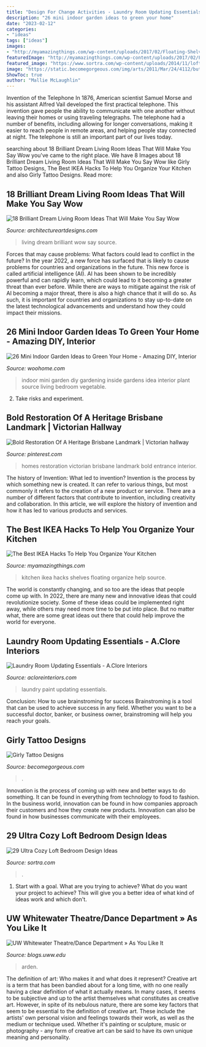 ```yaml
---
title: "Design For Change Activities - Laundry Room Updating Essentials"
description: "26 mini indoor garden ideas to green your home"
date: "2023-02-12"
categories:
- "ideas"
tags: ["ideas"]
images:
- "http://myamazingthings.com/wp-content/uploads/2017/02/Floating-Shelves-678x1024.jpg"
featuredImage: "http://myamazingthings.com/wp-content/uploads/2017/02/Floating-Shelves-678x1024.jpg"
featured_image: "https://www.sortra.com/wp-content/uploads/2014/11/loft-bedroom-design08.jpg"
image: "https://static.becomegorgeous.com/img/arts/2011/Mar/24/4112/butterflytat31_thumb.jpg"
ShowToc: true
author: "Mallie McLaughlin"
---
```



Invention of the Telephone
In 1876, American scientist Samuel Morse and his assistant Alfred Vail developed the first practical telephone. This invention gave people the ability to communicate with one another without leaving their homes or using traveling telegraphs. The telephone had a number of benefits, including allowing for longer conversations, making it easier to reach people in remote areas, and helping people stay connected at night. The telephone is still an important part of our lives today.

	

		
searching about 18 Brilliant Dream Living Room Ideas That Will Make You Say Wow you've came to the right place. We have 8 Images about 18 Brilliant Dream Living Room Ideas That Will Make You Say Wow like Girly Tattoo Designs, The Best IKEA Hacks To Help You Organize Your Kitchen and also Girly Tattoo Designs. Read more:
		
    
## 18 Brilliant Dream Living Room Ideas That Will Make You Say Wow

<img loading=lazy src="https://www.architectureartdesigns.com/wp-content/uploads/2015/02/65-630x437.jpg" onerror="this.onerror=null;this.src='https://tse2.mm.bing.net/th?id=OIP.HQTXqdRl_uIXcNmlCptxTAHaFI&amp;pid=15.1';" alt="18 Brilliant Dream Living Room Ideas That Will Make You Say Wow">

_Source: architectureartdesigns.com_

>living dream brilliant wow say source. 

	

Forces that may cause problems: What factors could lead to conflict in the future?
In the year 2022, a new force has surfaced that is likely to cause problems for countries and organizations in the future. This new force is called artificial intelligence (AI). AI has been shown to be incredibly powerful and can rapidly learn, which could lead to it becoming a greater threat than ever before. While there are ways to mitigate against the risk of AI becoming a major threat, there is also a high chance that it will do so. As such, it is important for countries and organizations to stay up-to-date on the latest technological advancements and understand how they could impact their missions.

    
## 26 Mini Indoor Garden Ideas To Green Your Home - Amazing DIY, Interior

<img loading=lazy src="http://www.woohome.com/wp-content/uploads/2014/03/Mini-Indoor-Gardening-25.jpg" onerror="this.onerror=null;this.src='https://tse4.mm.bing.net/th?id=OIP.nZIcHyFdWDpxEEyhYzniHwHaPd&amp;pid=15.1';" alt="26 Mini Indoor Garden Ideas to Green Your Home - Amazing DIY, Interior">

_Source: woohome.com_

>indoor mini garden diy gardening inside gardens idea interior plant source living bedroom vegetable. 

	

2. Take risks and experiment.

    
## Bold Restoration Of A Heritage Brisbane Landmark | Victorian Hallway

<img loading=lazy src="https://i.pinimg.com/736x/77/0c/00/770c0072afb185a5809cf688fc0e8093--travel-fashion-the-client.jpg" onerror="this.onerror=null;this.src='https://tse4.mm.bing.net/th?id=OIP.y44uVkD249MisklMX_O-SAHaKe&amp;pid=15.1';" alt="Bold Restoration Of A Heritage Brisbane Landmark | Victorian hallway">

_Source: pinterest.com_

>homes restoration victorian brisbane landmark bold entrance interior. 

	

The history of Invention: What led to invention?
Invention is the process by which something new is created. It can refer to various things, but most commonly it refers to the creation of a new product or service. There are a number of different factors that contribute to invention, including creativity and collaboration. In this article, we will explore the history of invention and how it has led to various products and services.

    
## The Best IKEA Hacks To Help You Organize Your Kitchen

<img loading=lazy src="http://myamazingthings.com/wp-content/uploads/2017/02/Floating-Shelves-678x1024.jpg" onerror="this.onerror=null;this.src='https://tse3.mm.bing.net/th?id=OIP.-D--rmX02BK7FM_SRJbbbwHaLL&amp;pid=15.1';" alt="The Best IKEA Hacks To Help You Organize Your Kitchen">

_Source: myamazingthings.com_

>kitchen ikea hacks shelves floating organize help source. 

	

The world is constantly changing, and so too are the ideas that people come up with. In 2022, there are many new and innovative ideas that could revolutionize society. Some of these ideas could be implemented right away, while others may need more time to be put into place. But no matter what, there are some great ideas out there that could help improve the world for everyone.

    
## Laundry Room Updating Essentials - A.Clore Interiors

<img loading=lazy src="http://acloreinteriors.com/wp-content/uploads/2016/05/ad1dd2c9f3301b999b3bea173d64686e.jpg" onerror="this.onerror=null;this.src='https://tse3.mm.bing.net/th?id=OIP.msJime9lj5jUZ95Pp-oqSAHaJ4&amp;pid=15.1';" alt="Laundry Room Updating Essentials - A.Clore Interiors">

_Source: acloreinteriors.com_

>laundry paint updating essentials. 

	

Conclusion: How to use brainstroming for success
Brainstroming is a tool that can be used to achieve success in any field. Whether you want to be a successful doctor, banker, or business owner, brainstroming will help you reach your goals.

    
## Girly Tattoo Designs

<img loading=lazy src="https://static.becomegorgeous.com/img/arts/2011/Mar/24/4112/butterflytat31_thumb.jpg" onerror="this.onerror=null;this.src='https://tse3.mm.bing.net/th?id=OIP.W0FdjimSBAGfZgaJyfEoQgAAAA&amp;pid=15.1';" alt="Girly Tattoo Designs">

_Source: becomegorgeous.com_

>. 

	

Innovation is the process of coming up with new and better ways to do something. It can be found in everything from technology to food to fashion. In the business world, innovation can be found in how companies approach their customers and how they create new products. Innovation can also be found in how businesses communicate with their employees.

    
## 29 Ultra Cozy Loft Bedroom Design Ideas

<img loading=lazy src="https://www.sortra.com/wp-content/uploads/2014/11/loft-bedroom-design08.jpg" onerror="this.onerror=null;this.src='https://tse1.mm.bing.net/th?id=OIP.9fECmJHtxEv2QVfwDxrnSgHaMG&amp;pid=15.1';" alt="29 Ultra Cozy Loft Bedroom Design Ideas">

_Source: sortra.com_

>. 

	

1. Start with a goal. What are you trying to achieve? What do you want your project to achieve? This will give you a better idea of what kind of ideas work and which don't. 

    
## UW Whitewater Theatre/Dance Department » As You Like It

<img loading=lazy src="https://blogs.uww.edu/appletoneric/files/2012/04/As-You-Like-It-31.jpg" onerror="this.onerror=null;this.src='https://tse3.mm.bing.net/th?id=OIP.HzNLsJ3r1BDcE8GYxAMEhgHaE7&amp;pid=15.1';" alt="UW Whitewater Theatre/Dance Department » As You Like It">

_Source: blogs.uww.edu_

>arden. 

	

The definition of art: Who makes it and what does it represent?
Creative art is a term that has been bandied about for a long time, with no one really having a clear definition of what it actually means. In many cases, it seems to be subjective and up to the artist themselves what constitutes as creative art. However, in spite of its nebulous nature, there are some key factors that seem to be essential to the definition of creative art. These include the artists' own personal vision and feelings towards their work, as well as the medium or technique used. Whether it's painting or sculpture, music or photography - any form of creative art can be said to have its own unique meaning and personality.

